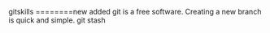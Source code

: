 gitskills
========new added git is a free software.
Creating a new branch is quick and simple.
git stash
